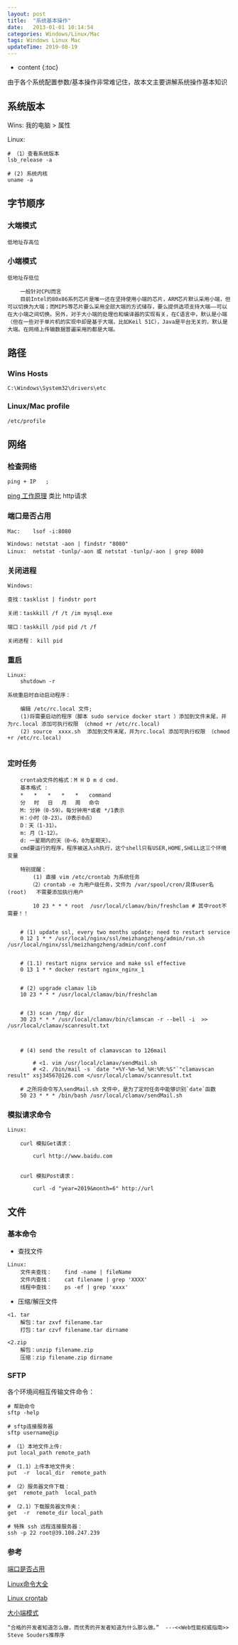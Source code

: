 ```yaml
---
layout: post
title:  "系统基本操作"
date:   2013-01-01 10:14:54
categories: Windows/Linux/Mac
tags: Windows Linux Mac
updateTime: 2019-08-19
---
```


* content
{:toc}

由于各个系统配置参数/基本操作非常难记住，故本文主要讲解系统操作基本知识

## 系统版本

Wins: 我的电脑 > 属性 

Linux:

```shell
# （1）查看系统版本
lsb_release -a

# (2) 系统内核
uname -a
```




## 字节顺序

### 大端模式

    低地址存高位

### 小端模式

    低地址存低位

```
    一般针对CPU而言
    目前Intel的80x86系列芯片是唯一还在坚持使用小端的芯片，ARM芯片默认采用小端，但可以切换为大端；而MIPS等芯片要么采用全部大端的方式储存，要么提供选项支持大端——可以在大小端之间切换。另外，对于大小端的处理也和编译器的实现有关，在C语言中，默认是小端（但在一些对于单片机的实现中却是基于大端，比如Keil 51C），Java是平台无关的，默认是大端。在网络上传输数据普遍采用的都是大端。
```

## 路径

### Wins Hosts

```
C:\Windows\System32\drivers\etc
```

### Linux/Mac profile

```
/etc/profile
```

## 网络

### 检查网络

```
ping + IP   ;
```
[ping 工作原理](https://mp.weixin.qq.com/s/B98XGy8Caf5HTf9pja5djQ) 类比 http请求

### 端口是否占用

```
Mac:    lsof -i:8080
```

```
Windows: netstat -aon | findstr "8080"
Linux:  netstat -tunlp/-aon 或 netstat -tunlp/-aon | grep 8080
```

### 关闭进程

```
Windows: 

查找：tasklist | findstr port

关闭：taskkill /f /t /im mysql.exe

端口：taskkill /pid pid /t /f
```

```
关闭进程： kill pid
```

### 重启

```
Linux: 
    shutdown -r

系统重启时自动启动程序：

    编辑 /etc/rc.local 文件;
    (1)将需要启动的程序（脚本 sudo service docker start ）添加到文件末尾，并为rc.local 添加可执行权限 （chmod +r /etc/rc.local)
    (2) source  xxxx.sh  添加到文件末尾，并为rc.local 添加可执行权限 （chmod +r /etc/rc.local)
    
```

### 定时任务

```shell
    crontab文件的格式：M H D m d cmd.
    基本格式 :
    *　　*　　*　　*　　*　　command
    分　 时　 日　 月　 周　 命令
    M: 分钟（0-59）。每分钟用*或者 */1表示
    H：小时（0-23）。（0表示0点）
    D：天（1-31）。
    m: 月（1-12）。
    d: 一星期内的天（0~6，0为星期天）。
    cmd要运行的程序，程序被送入sh执行，这个shell只有USER,HOME,SHELL这三个环境变量

    特别提醒： 
        (1) 直接 vim /etc/crontab 为系统任务
       （2）crontab -e 为用户级任务，文件为 /var/spool/cron/具体user名(root)   不需要添加执行用户
       
        10 23 * * * root  /usr/local/clamav/bin/freshclam # 其中root不需要！！
```

```shell

    # (1) update ssl, every two months update; need to restart service
    0 12 1 * * /usr/local/nginx/ssl/meizhangzheng/admin/run.sh /usr/local/nginx/ssl/meizhangzheng/admin/conf.conf


    # (1.1) restart nignx service and make ssl effective
    0 13 1 * * docker restart nginx_nginx_1


    # (2) upgrade clamav lib
    10 23 * * * /usr/local/clamav/bin/freshclam


    # (3) scan /tmp/ dir
    30 23 * * * /usr/local/clamav/bin/clamscan -r --bell -i  >> /usr/local/clamav/scanresult.txt



    # (4) send the result of clamavscan to 126mail

        # <1. vim /usr/local/clamav/sendMail.sh
        # <2. /bin/mail -s `date "+%Y-%m-%d_%H:%M:%S"`"clamavscan result" xsj34567@126.com </usr/local/clamav/scanresult.txt

    # 之所将命令写入sendMail.sh 文件中，是为了定时任务中能够识别`date`函数
    50 23 * * * /bin/bash /usr/local/clamav/sendMail.sh

```

### 模拟请求命令

```
Linux:

    curl 模拟Get请求：

        curl http://www.baidu.com


    curl 模拟Post请求：

        curl -d "year=2019&month=6" http://url

```

## 文件

###  基本命令

-   查找文件

```shell
Linux:
    文件夹查找：    find -name | fileName
    文件内查找：    cat filename | grep 'XXXX'
    线程中查找：    ps -ef | grep 'xxxx'
```

-   压缩/解压文件

```shell
<1. tar
    解包：tar zxvf filename.tar
    打包：tar czvf filename.tar dirname

<2.zip
    解包：unzip filename.zip
    压缩：zip filename.zip dirname 
```

### SFTP

各个环境间相互传输文件命令：

```shell
# 帮助命令
sftp -help  

# sftp连接服务器
sftp username@ip 

# （1）本地文件上传: 
put local_path remote_path

# （1.1）上传本地文件夹： 
put  -r  local_dir  remote_path

# （2）服务器文件下载：
get  remote_path  local_path

# （2.1）下载服务器文件夹： 
get  -r  remote_dir local_path

# 特殊 ssh 远程连接服务器：
ssh -p 22 root@39.108.247.239
```

  

### 参考

[端口是否占用](https://jingyan.baidu.com/article/3c48dd34491d47e10be358b8.html)

[Linux命令大全](http://man.linuxde.net/)

[Linux crontab](http://man.linuxde.net/crontab)

[大小端模式](https://baike.baidu.com/item/%E5%A4%A7%E5%B0%8F%E7%AB%AF%E6%A8%A1%E5%BC%8F/6750542?fr=aladdin)

```http
“合格的开发者知道怎么做，而优秀的开发者知道为什么那么做。”  ---<<Web性能权威指南>> Steve Souders推荐序   
```

